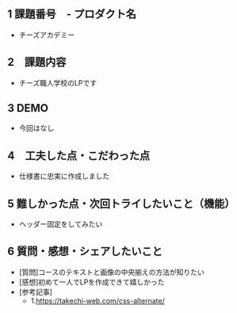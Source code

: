 ## 1 課題番号　- プロダクト名
- チーズアカデミー
## 2　課題内容
- チーズ職人学校のLPです
## 3 DEMO
- 今回はなし
## 4　工夫した点・こだわった点
- 仕様書に忠実に作成しました
## 5 難しかった点・次回トライしたいこと（機能）
- ヘッダー固定をしてみたい
## 6 質問・感想・シェアしたいこと
- [質問]コースのテキストと画像の中央揃えの方法が知りたい
- [感想]初めて一人でLPを作成できて嬉しかった 
- [参考記事] 
    - 1.https://takechi-web.com/css-alternate/

